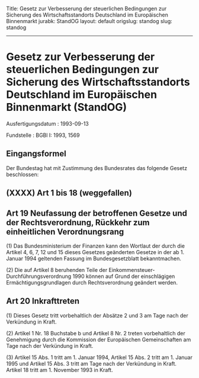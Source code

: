 Title: Gesetz zur Verbesserung der steuerlichen Bedingungen zur Sicherung des Wirtschaftsstandorts
  Deutschland im Europäischen Binnenmarkt
jurabk: StandOG
layout: default
origslug: standog
slug: standog

---

# Gesetz zur Verbesserung der steuerlichen Bedingungen zur Sicherung des Wirtschaftsstandorts Deutschland im Europäischen Binnenmarkt (StandOG)

Ausfertigungsdatum
:   1993-09-13

Fundstelle
:   BGBl I: 1993, 1569



## Eingangsformel

Der Bundestag hat mit Zustimmung des Bundesrates das folgende Gesetz
beschlossen:


## (XXXX) Art 1 bis 18 (weggefallen)


## Art 19 Neufassung der betroffenen Gesetze und der Rechtsverordnung, Rückkehr zum einheitlichen Verordnungsrang

(1) Das Bundesministerium der Finanzen kann den Wortlaut der durch die
Artikel 4, 6, 7, 12 und 15 dieses Gesetzes geänderten Gesetze in der
ab 1. Januar 1994 geltenden Fassung im Bundesgesetzblatt
bekanntmachen.

(2) Die auf Artikel 8 beruhenden Teile der Einkommensteuer-
Durchführungsverordnung 1990 können auf Grund der einschlägigen
Ermächtigungsgrundlagen durch Rechtsverordnung geändert werden.


## Art 20 Inkrafttreten

(1) Dieses Gesetz tritt vorbehaltlich der Absätze 2 und 3 am Tage nach
der Verkündung in Kraft.

(2) Artikel 1 Nr. 18 Buchstabe b und Artikel 8 Nr. 2 treten
vorbehaltlich der Genehmigung durch die Kommission der Europäischen
Gemeinschaften am Tage nach der Verkündung in Kraft.

(3) Artikel 15 Abs. 1 tritt am 1. Januar 1994, Artikel 15 Abs. 2 tritt
am 1. Januar 1995 und Artikel 15 Abs. 3 tritt am Tage nach der
Verkündung in Kraft. Artikel 18 tritt am 1. November 1993 in Kraft.

